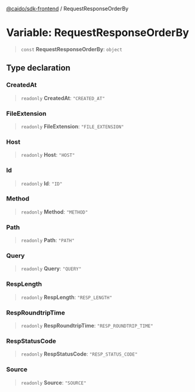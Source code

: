 [@caido/sdk-frontend](../index.md) / RequestResponseOrderBy

# Variable: RequestResponseOrderBy

> `const` **RequestResponseOrderBy**: `object`

## Type declaration

### CreatedAt

> `readonly` **CreatedAt**: `"CREATED_AT"`

### FileExtension

> `readonly` **FileExtension**: `"FILE_EXTENSION"`

### Host

> `readonly` **Host**: `"HOST"`

### Id

> `readonly` **Id**: `"ID"`

### Method

> `readonly` **Method**: `"METHOD"`

### Path

> `readonly` **Path**: `"PATH"`

### Query

> `readonly` **Query**: `"QUERY"`

### RespLength

> `readonly` **RespLength**: `"RESP_LENGTH"`

### RespRoundtripTime

> `readonly` **RespRoundtripTime**: `"RESP_ROUNDTRIP_TIME"`

### RespStatusCode

> `readonly` **RespStatusCode**: `"RESP_STATUS_CODE"`

### Source

> `readonly` **Source**: `"SOURCE"`
